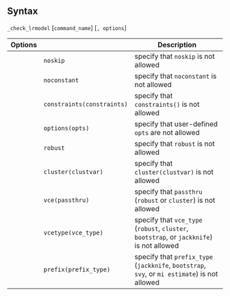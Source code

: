 ## Syntax

`_check_lrmodel` \[`command_name`\] \[`, options`\]

| Options |                                | Description                                                                                   |
|---------|--------------------------------|-----------------------------------------------------------------------------------------------|
|         | `noskip`                       | specify that `noskip` is not allowed                                                          |
|         | `noconstant`                   | specify that `noconstant` is not allowed                                                      |
|         | `constraints(constraints)` | specify that `constraints()` is not allowed                                                   |
|         | `options(opts)`                | specify that user-defined `opts` are not allowed                                              |
|         | `robust`                       | specify that `robust` is not allowed                                                          |
|         | `cluster(clustvar)`            | specify that `cluster(clustvar)` is not allowed                                               |
|         | `vce(passthru)`                | specify that `passthru` (`robust` or `cluster`) is not allowed                                |
|         | `vcetype(vce_type)`            | specify that `vce_type` (`robust`, `cluster`, `bootstrap`, or `jackknife`) is not allowed     |
|         | `prefix(prefix_type)`          | specify that `prefix_type` (`jackknife`, `bootstrap`, `svy`, or `mi estimate`) is not allowed |
